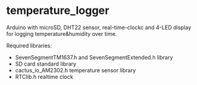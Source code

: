 # temperature_logger
Arduino with microSD, DHT22 sensor, real-time-clockc and 4-LED display for logging temperature&amp;humidity over time.

Required libraries:

* SevenSegmentTM1637.h and SevenSegmentExtended.h library
* SD card standard library
* cactus_io_AM2302.h temperature sensor library
* RTClib.h realtime clock
